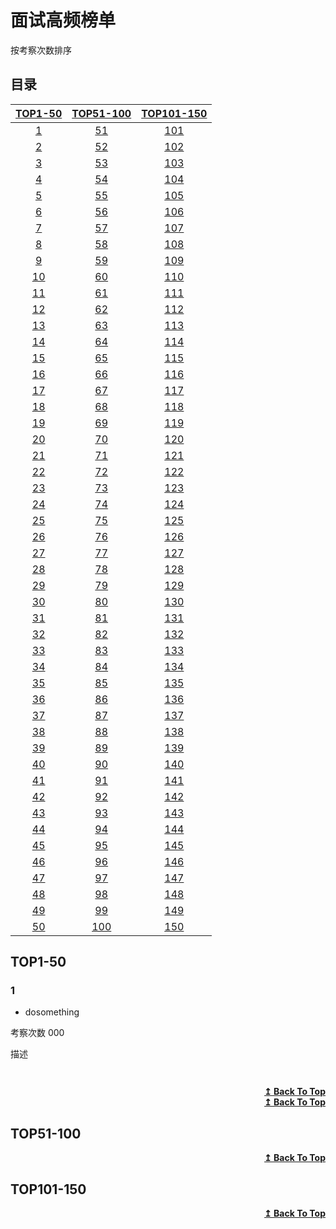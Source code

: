 # 面试高频榜单
按考察次数排序

## 目录



<div align="center">

   | [TOP1-50](#TOP1-50) | [TOP51-100](#TOP51-100) | [TOP101-150](#TOP101-150) |
   | :---: | :---: |  :---: | 
   |[1](#1)|[51](#51)| [101](#101)| 
   |[2](#2)|[52](#52)| [102](#102)| 
   |[3](#3)|[53](#53)| [103](#103)| 
   |[4](#4)|[54](#54)| [104](#104)| 
   |[5](#5)|[55](#55)| [105](#105)| 
   |[6](#6)|[56](#56)| [106](#106)| 
   |[7](#7)|[57](#57)| [107](#107)| 
   |[8](#8)|[58](#58)| [108](#108)| 
   |[9](#9)|[59](#59)| [109](#109)| 
   |[10](#10)|[60](#60)| [110](#110)| 
   |[11](#11)|[61](#61)| [111](#111)| 
   |[12](#12)|[62](#62)| [112](#112)| 
   |[13](#13)|[63](#63)| [113](#113)| 
   |[14](#14)|[64](#64)| [114](#114)| 
   |[15](#15)|[65](#65)| [115](#115)| 
   |[16](#16)|[66](#66)| [116](#116)| 
   |[17](#17)|[67](#67)| [117](#117)| 
   |[18](#18)|[68](#68)| [118](#118)| 
   |[19](#19)|[69](#69)| [119](#119)| 
   |[20](#20)|[70](#70)| [120](#120)| 
   |[21](#21)|[71](#71)| [121](#121)| 
   |[22](#22)|[72](#72)| [122](#122)| 
   |[23](#23)|[73](#73)| [123](#123)| 
   |[24](#24)|[74](#74)| [124](#124)| 
   |[25](#25)|[75](#75)| [125](#125)| 
   |[26](#26)|[76](#76)| [126](#126)| 
   |[27](#27)|[77](#77)| [127](#127)| 
   |[28](#28)|[78](#78)| [128](#128)| 
   |[29](#29)|[79](#79)| [129](#129)| 
   |[30](#30)|[80](#80)| [130](#130)| 
   |[31](#31)|[81](#81)| [131](#131)| 
   |[32](#32)|[82](#82)| [132](#132)| 
   |[33](#33)|[83](#83)| [133](#133)| 
   |[34](#34)|[84](#84)| [134](#134)| 
   |[35](#35)|[85](#85)| [135](#135)| 
   |[36](#36)|[86](#86)| [136](#136)| 
   |[37](#37)|[87](#87)| [137](#137)| 
   |[38](#38)|[88](#88)| [138](#138)| 
   |[39](#39)|[89](#89)| [139](#139)| 
   |[40](#40)|[90](#90)| [140](#140)| 
   |[41](#41)|[91](#91)| [141](#141)| 
   |[42](#42)|[92](#92)| [142](#142)| 
   |[43](#43)|[93](#93)| [143](#143)| 
   |[44](#44)|[94](#94)| [144](#144)| 
   |[45](#45)|[95](#95)| [145](#145)| 
   |[46](#46)|[96](#96)| [146](#146)| 
   |[47](#47)|[97](#97)| [147](#147)| 
   |[48](#48)|[98](#98)| [148](#148)| 
   |[49](#49)|[99](#99)| [149](#149)| 
   |[50](#50)|[100](#100)| [150](#150)| 


 

</div>




## TOP1-50


### 1
* dosomething

考察次数 000

描述
```

```
<!-- ![img]() -->
```cpp

```

<div align="right">
    <b><a href="#目录">↥ Back To Top</a></b>
</div>



<div align="right">
    <b><a href="#目录">↥ Back To Top</a></b>
</div>



## TOP51-100




<div align="right">
    <b><a href="#目录">↥ Back To Top</a></b>
</div>



## TOP101-150




<div align="right">
    <b><a href="#目录">↥ Back To Top</a></b>
</div>
